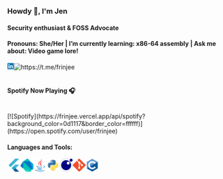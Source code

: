 

<!--
**Frinjee/Frinjee** is a ✨ _special_ ✨ repository because its `README.md` (this file) appears on your GitHub profile.

Here are some ideas to get you started:

- 🔭 I’m currently working on ...
- 🌱 I’m currently learning .                                         ..
- 👯 I’m looking to collaborate on ...
- 🤔 I’m looking for help with ...
- 💬 Ask me about ...
- 📫 How to reach me: ...
- 😄 Pronouns: ...
- ⚡ Fun fact: ...
-->
<div id="intro" align="left">
  <h3> Howdy 🤠, I'm Jen </h3>
  <h4> Security enthusiast & FOSS Advocate </h4>
  <h4> Pronouns: She/Her | I’m currently learning: x86-64 assembly | Ask me about: Video game lore!</h4>
  <img width=15px src="https://raw.githubusercontent.com/devicons/devicon/master/icons/linkedin/linkedin-original.svg" alt="https://www.linkedin.com/in/jeniferdhammond" /><img width=15px src="https://upload.wikimedia.org/wikipedia/commons/thumb/8/82/Telegram_logo.svg/768px-Telegram_logo.svg.png?20220101141644" alt="https://t.me/frinjee" />
</div>
<br>
<h4 align="left"> Spotify Now Playing 🎧</h4>
<br> [![Spotify](https://frinjee.vercel.app/api/spotify?background_color=0d1117&border_color=ffffff)](https://open.spotify.com/user/frinjee)
<br>
<h4 align="left"> Languages and Tools: </h4>
<img align="left" src="https://raw.githubusercontent.com/devicons/devicon/master/icons/flutter/flutter-original.svg" alt="flutter" width="30" height="30"/>
<img align="left" src="https://raw.githubusercontent.com/devicons/devicon/master/icons/dart/dart-original.svg" alt="dart" width="30" height="30"/>
<img align="left" src="https://raw.githubusercontent.com/devicons/devicon/master/icons/java/java-original.svg" alt="java" width="30" height="30"/>
<img align="left" src="https://raw.githubusercontent.com/devicons/devicon/master/icons/python/python-original.svg" alt="python" width="30" height="30"/>
<img align="left" src="https://raw.githubusercontent.com/devicons/devicon/master/icons/lua/lua-plain.svg" alt="lua" width="30" height="30"/>
<img align="left" src="https://raw.githubusercontent.com/devicons/devicon/master/icons/git/git-original.svg" alt="git" width="30" height="30"/>
<img align="left" src="https://raw.githubusercontent.com/devicons/devicon/master/icons/c/c-original.svg" alt="c" width="30" height="30"/>




